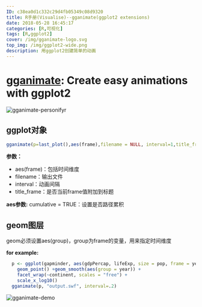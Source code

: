 ```yaml
---
ID: c38ea0d1c332c29d4fb05349c08d9320
title: R手册(Visualise)--gganimate(ggplot2 extensions)
date: 2018-05-28 16:45:17
categories: [R,可视化]
tags: [R,ggplot2]
cover: /img/gganimate-logo.svg
top_img: /img/ggplot2-wide.png
description: 用ggplot2创建简单的动画
---
```


# [gganimate][gganimate]: Create easy animations with ggplot2

[gganimate]: https://github.com/dgrtwo/gganimate

![gganimate-personifyr](https://gitee.com/WilenWu/images/raw/master/common/gganimate-personifyr.jpg)

## ggplot对象

```R
gganimate(p=last_plot(),aes(frame),filename = NULL, interval=1,title_frame = TRUE )
```

**参数：**

- aes(frame)：包括时间维度
- filename：输出文件
- interval：动画间隔
- title_frame：是否当前frame值附加到标题

**aes参数:**
cumulative = TRUE：设置是否路径累积

## geom图层

geom必须设置aes(group)，group为frame的变量，用来指定时间维度

**for example:**

```R
  p <- ggplot(gapminder, aes(gdpPercap, lifeExp, size = pop, frame = year)) +
    geom_point() +geom_smooth(aes(group = year)) +
    facet_wrap(~continent, scales = "free") +
    scale_x_log10()
  gganimate(p, "output.swf", interval=.2)
```

  ![gganimate-demo](https://gitee.com/WilenWu/images/raw/master/ggplot2/gganimate-demo.gif)



